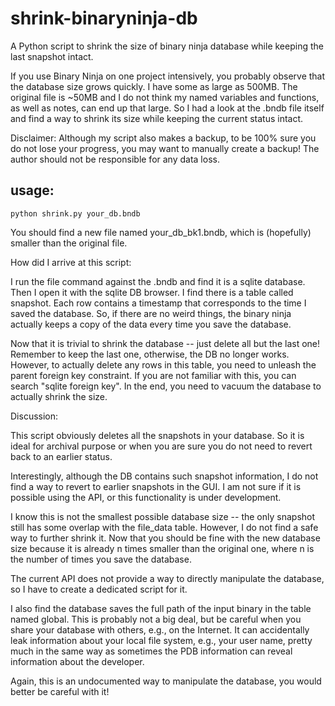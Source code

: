 # shrink-binaryninja-db
A Python script to shrink the size of binary ninja database while keeping the last snapshot intact. 

If you use Binary Ninja on one project intensively, you probably observe that the database size grows quickly. I have some as large as 500MB. The original file is ~50MB and I do not think my named variables and functions, as well as notes, can end up that large. So I had a look at the .bndb file itself and find a way to shrink its size while keeping the current status intact. 

Disclaimer: Although my script also makes a backup, to be 100% sure you do not lose your progress, you may want to manually create a backup! The author should not be responsible for any data loss. 

## usage:

    python shrink.py your_db.bndb

You should find a new file named your_db_bk1.bndb, which is (hopefully) smaller than the original file. 

How did I arrive at this script:

I run the file command against the .bndb and find it is a sqlite database. Then I open it with the sqlite DB browser. I find there is a table called snapshot. Each row contains a timestamp that corresponds to the time I saved the database. So, if there are no weird things, the binary ninja actually keeps a copy of the data every time you save the database. 

Now that it is trivial to shrink the database -- just delete all but the last one! Remember to keep the last one, otherwise, the DB no longer works. However, to actually delete any rows in this table, you need to unleash the parent foreign key constraint. If you are not familiar with this, you can search "sqlite foreign key". In the end, you need to vacuum the database to actually shrink the size. 

Discussion:

This script obviously deletes all the snapshots in your database. So it is ideal for archival purpose or when you are sure you do not need to revert back to an earlier status. 

Interestingly, although the DB contains such snapshot information, I do not find a way to revert to earlier snapshots in the GUI. I am not sure if it is possible using the API, or this functionality is under development. 

I know this is not the smallest possible database size -- the only snapshot still has some overlap with the file_data table. However, I do not find a safe way to further shrink it. Now that you should be fine with the new database size because it is already n times smaller than the original one, where n is the number of times you save the database. 

The current API does not provide a way to directly manipulate the database, so I have to create a dedicated script for it. 

I also find the database saves the full path of the input binary in the table named global. This is probably not a big deal, but be careful when you share your database with others, e.g., on the Internet. It can accidentally leak information about your local file system, e.g., your user name, pretty much in the same way as sometimes the PDB information can reveal information about the developer. 

Again, this is an undocumented way to manipulate the database, you would better be careful with it!

